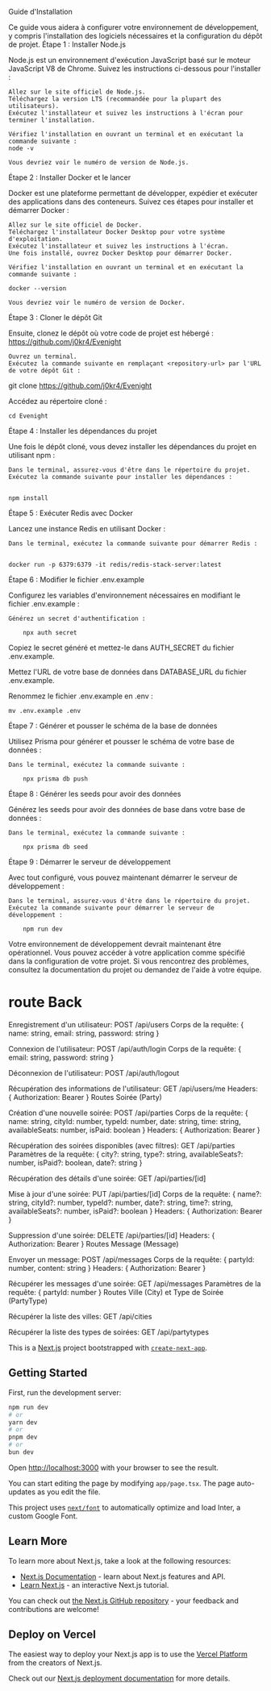 Guide d'Installation

Ce guide vous aidera à configurer votre environnement de développement, y compris l'installation des logiciels nécessaires et la configuration du dépôt de projet.
Étape 1 : Installer Node.js

Node.js est un environnement d'exécution JavaScript basé sur le moteur JavaScript V8 de Chrome. Suivez les instructions ci-dessous pour l'installer :

    Allez sur le site officiel de Node.js.
    Téléchargez la version LTS (recommandée pour la plupart des utilisateurs).
    Exécutez l'installateur et suivez les instructions à l'écran pour terminer l'installation.

    Vérifiez l'installation en ouvrant un terminal et en exécutant la commande suivante :
    node -v

    Vous devriez voir le numéro de version de Node.js.

Étape 2 : Installer Docker et le lancer

Docker est une plateforme permettant de développer, expédier et exécuter des applications dans des conteneurs. Suivez ces étapes pour installer et démarrer Docker :

    Allez sur le site officiel de Docker.
    Téléchargez l'installateur Docker Desktop pour votre système d'exploitation.
    Exécutez l'installateur et suivez les instructions à l'écran.
    Une fois installé, ouvrez Docker Desktop pour démarrer Docker.

    Vérifiez l'installation en ouvrant un terminal et en exécutant la commande suivante :

    docker --version

    Vous devriez voir le numéro de version de Docker.

Étape 3 : Cloner le dépôt Git

Ensuite, clonez le dépôt où votre code de projet est hébergé : https://github.com/j0kr4/Evenight

    Ouvrez un terminal.
    Exécutez la commande suivante en remplaçant <repository-url> par l'URL de votre dépôt Git :

git clone https://github.com/j0kr4/Evenight

Accédez au répertoire cloné :

    cd Evenight

Étape 4 : Installer les dépendances du projet

Une fois le dépôt cloné, vous devez installer les dépendances du projet en utilisant npm :

    Dans le terminal, assurez-vous d'être dans le répertoire du projet.
    Exécutez la commande suivante pour installer les dépendances :


    npm install

Étape 5 : Exécuter Redis avec Docker

Lancez une instance Redis en utilisant Docker :

    Dans le terminal, exécutez la commande suivante pour démarrer Redis :


    docker run -p 6379:6379 -it redis/redis-stack-server:latest

Étape 6 : Modifier le fichier .env.example

Configurez les variables d'environnement nécessaires en modifiant le fichier .env.example :

    Générez un secret d'authentification :

        npx auth secret

Copiez le secret généré et mettez-le dans AUTH_SECRET du fichier .env.example.

Mettez l'URL de votre base de données dans DATABASE_URL du fichier .env.example.

Renommez le fichier .env.example en .env :

    mv .env.example .env

Étape 7 : Générer et pousser le schéma de la base de données

Utilisez Prisma pour générer et pousser le schéma de votre base de données :

    Dans le terminal, exécutez la commande suivante :

        npx prisma db push

Étape 8 : Générer les seeds pour avoir des données

Générez les seeds pour avoir des données de base dans votre base de données :

    Dans le terminal, exécutez la commande suivante :

        npx prisma db seed

Étape 9 : Démarrer le serveur de développement

Avec tout configuré, vous pouvez maintenant démarrer le serveur de développement :

    Dans le terminal, assurez-vous d'être dans le répertoire du projet.
    Exécutez la commande suivante pour démarrer le serveur de développement :

        npm run dev

Votre environnement de développement devrait maintenant être opérationnel. Vous pouvez accéder à votre application comme spécifié dans la configuration de votre projet. Si vous rencontrez des problèmes, consultez la documentation du projet ou demandez de l'aide à votre équipe.

# route Back

Enregistrement d'un utilisateur:
POST /api/users
Corps de la requête: { name: string, email: string, password: string }

Connexion de l'utilisateur:
POST /api/auth/login
Corps de la requête: { email: string, password: string }

Déconnexion de l'utilisateur:
POST /api/auth/logout

Récupération des informations de l'utilisateur:
GET /api/users/me
Headers: { Authorization: Bearer <token> }
Routes Soirée (Party)

Création d'une nouvelle soirée:
POST /api/parties
Corps de la requête: { name: string, cityId: number, typeId: number, date: string, time: string, availableSeats: number, isPaid: boolean }
Headers: { Authorization: Bearer <token> }

Récupération des soirées disponibles (avec filtres):
GET /api/parties
Paramètres de la requête: { city?: string, type?: string, availableSeats?: number, isPaid?: boolean, date?: string }

Récupération des détails d'une soirée:
GET /api/parties/[id]

Mise à jour d'une soirée:
PUT /api/parties/[id]
Corps de la requête: { name?: string, cityId?: number, typeId?: number, date?: string, time?: string, availableSeats?: number, isPaid?: boolean }
Headers: { Authorization: Bearer <token> }

Suppression d'une soirée:
DELETE /api/parties/[id]
Headers: { Authorization: Bearer <token> }
Routes Message (Message)

Envoyer un message:
POST /api/messages
Corps de la requête: { partyId: number, content: string }
Headers: { Authorization: Bearer <token> }

Récupérer les messages d'une soirée:
GET /api/messages
Paramètres de la requête: { partyId: number }
Routes Ville (City) et Type de Soirée (PartyType)

Récupérer la liste des villes:
GET /api/cities

Récupérer la liste des types de soirées:
GET /api/partytypes

This is a [Next.js](https://nextjs.org/) project bootstrapped with [`create-next-app`](https://github.com/vercel/next.js/tree/canary/packages/create-next-app).

## Getting Started

First, run the development server:

```bash
npm run dev
# or
yarn dev
# or
pnpm dev
# or
bun dev
```

Open [http://localhost:3000](http://localhost:3000) with your browser to see the result.

You can start editing the page by modifying `app/page.tsx`. The page auto-updates as you edit the file.

This project uses [`next/font`](https://nextjs.org/docs/basic-features/font-optimization) to automatically optimize and load Inter, a custom Google Font.

## Learn More

To learn more about Next.js, take a look at the following resources:

- [Next.js Documentation](https://nextjs.org/docs) - learn about Next.js features and API.
- [Learn Next.js](https://nextjs.org/learn) - an interactive Next.js tutorial.

You can check out [the Next.js GitHub repository](https://github.com/vercel/next.js/) - your feedback and contributions are welcome!

## Deploy on Vercel

The easiest way to deploy your Next.js app is to use the [Vercel Platform](https://vercel.com/new?utm_medium=default-template&filter=next.js&utm_source=create-next-app&utm_campaign=create-next-app-readme) from the creators of Next.js.

Check out our [Next.js deployment documentation](https://nextjs.org/docs/deployment) for more details.
